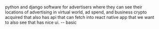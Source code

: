 python and django software for advertisers where they can see their locations of advertising in virtual world, ad spend, and business crypto acquired that also has api that can fetch into react native app that we want to also see that has nice ui. -- basic  